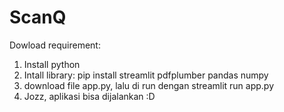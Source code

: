 # ScanQ
Dowload requirement:
1. Install python
2. Intall library:
   pip install streamlit pdfplumber pandas numpy
3. download file app.py, lalu di run dengan 
   streamlit run app.py
4. Jozz, aplikasi bisa dijalankan :D